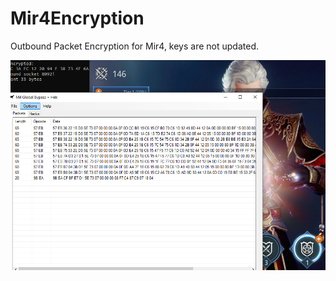 # Mir4Encryption
Outbound Packet Encryption for Mir4, keys are not updated.  

![Alt text](2.png?raw=true "Example")
